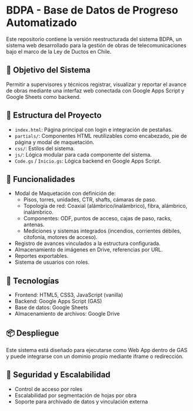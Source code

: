 # BDPA - Base de Datos de Progreso Automatizado
Este repositorio contiene la versión reestructurada del sistema BDPA, un sistema web desarrollado para la gestión de obras de telecomunicaciones bajo el marco de la Ley de Ductos en Chile.

## 🎯 Objetivo del Sistema
Permitir a supervisores y técnicos registrar, visualizar y reportar el avance de obras mediante una interfaz web conectada con Google Apps Script y Google Sheets como backend.

## 📁 Estructura del Proyecto

- `index.html`: Página principal con login e integración de pestañas.
- `partials/`: Componentes HTML reutilizables como encabezado, pie de página y modal de maquetación.
- `css/`: Estilos del sistema.
- `js/`: Lógica modular para cada componente del sistema.
- `Code.gs` / `Inicio.gs`: Lógica backend en Google Apps Script.

## 🧩 Funcionalidades
- Modal de Maquetación con definición de:
  - Pisos, torres, unidades, CTR, shafts, cámaras de paso.
  - Topología de red: Coaxial (alámbrico/inalámbrico), fibra, alámbrico, inalámbrico.
  - Componentes: ODF, puntos de acceso, cajas de paso, racks, antenas.
  - Mediciones y sistemas integrados (incendios, corrientes débiles, citofonía, motores de acceso).
- Registro de avances vinculados a la estructura configurada.
- Almacenamiento de imágenes en Drive, referencias por URL.
- Reportes exportables.
- Sistema de usuarios con roles.

## 🚀 Tecnologías
- Frontend: HTML5, CSS3, JavaScript (vanilla)
- Backend: Google Apps Script (GAS)
- Base de datos: Google Sheets
- Almacenamiento de archivos: Google Drive

## 📦 Despliegue
Este sistema está diseñado para ejecutarse como Web App dentro de GAS y puede integrarse con un dominio propio mediante iframe o redirección.

## 🔐 Seguridad y Escalabilidad
- Control de acceso por roles
- Escalabilidad por segmentación de hojas por obra
- Soporte para archivado de datos y vinculación externa
